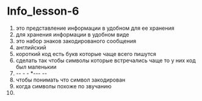 # Info_lesson-6 
1. это представление информации в удобном для ее хранения
2. для хранения информации в удобном виде 
3. это набор знаков закодированого сообщения
4. английский
5. короткий код есть букв которые чаще всего пишутся
6. сделать так чтобы символы которые встречались чаще то у них код был маленькии
7. *--  *-  -**  *---  --
8. чтобы понимать что символ закодирован
9. когда символы похоже по звучанию
10. 
